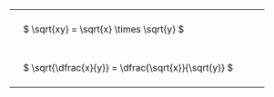 ---
---

#  
<br>
<style type="text/css">
#T_8d71c th.col_heading {
  text-align: left;
  font-size: 1em;
}
#T_8d71c td {
  text-align: left;
  font-size: 1em;
  padding: 1.5em;
}
#T_8d71c_row0_col0, #T_8d71c_row1_col0 {
  width: 400px;
  white-space: pre-wrap;
}
</style>
<table id="T_8d71c">
  <thead>
  </thead>
  <tbody>
    <tr>
      <td id="T_8d71c_row0_col0" class="data row0 col0" >$ \sqrt{xy} = \sqrt{x} \times \sqrt{y} $</td>
    </tr>
    <tr>
      <td id="T_8d71c_row1_col0" class="data row1 col0" >$ \sqrt{\dfrac{x}{y}} = \dfrac{\sqrt{x}}{\sqrt{y}} $</td>
    </tr>
  </tbody>
</table>
